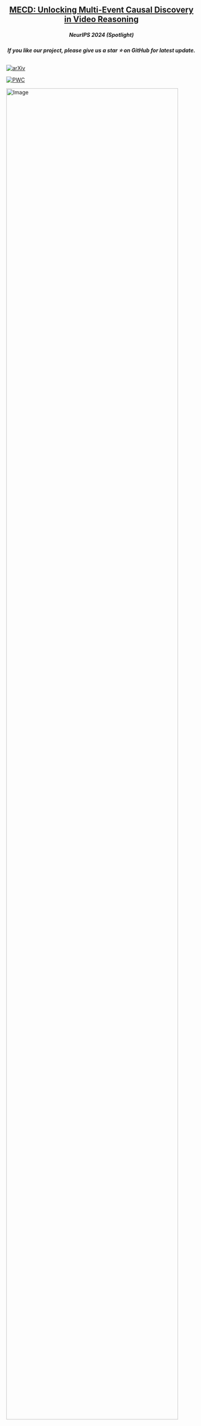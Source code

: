 <h2 align="center"> <a href="https://arxiv.org/abs/2409.17647">MECD: Unlocking Multi-Event Causal Discovery in Video Reasoning</a></h2>

<h5 align="center"> NeurIPS 2024 (Spotlight)  </h2>

<h5 align="center"> If you like our project, please give us a star ⭐ on GitHub for latest update.  </h2>

[![arXiv](https://img.shields.io/badge/Arxiv-2409.17647-b31b1b.svg?logo=arXiv)](https://arxiv.org/abs/2409.17647) <br>

[![PWC](https://img.shields.io/endpoint.svg?url=https://paperswithcode.com/badge/mecd-unlocking-multi-event-causal-discovery/causal-discovery-in-video-reasoning-on-mecd)](https://paperswithcode.com/sota/causal-discovery-in-video-reasoning-on-mecd?p=mecd-unlocking-multi-event-causal-discovery)

<img src="main_mecd.png" alt="Image" style="width:95%;">

## 📰 News
[2024.9.26] 🔥🔥🔥 Our MECD is accepted in NeurIPS 2024 as a **Spotlight** Paper!


## 🏠 Overview

Video causal reasoning aims to achieve a high-level understanding of video content from a causal perspective. 
However, current video reasoning tasks are limited in scope, primarily executed in a question-answering paradigm 
and focusing on short videos containing only a single event and simple causal relations. 
To fill this gap, we introduce a new task and dataset, Multi-Event Causal Discovery (MECD). 
It aims to uncover the causal relations between events distributed chronologically across long videos.

To address MECD, we devise a novel framework inspired by the Granger Causality method, 
using an efficient mask-based event prediction model to perform an Event Granger Test, 
which estimates causality by comparing the predicted result event when premise events are masked versus unmasked. 
Furthermore, we integrate causal inference techniques such as front-door adjustment and 
counterfactual inference to address challenges in MECD like causality confounding and illusory causality.

An example of causality diagram:

<img src="example.png" alt="Image" style="width:80%;">

## 📊 MECD Dataset
Our MECD dataset includes 806 and 299 videos for training set and testing set, respectively.

<img src="dataset3.png" alt="Image" style="width:95%;">

The annotations of training set: `captions/train.json` 

The annotations of testing set:  `captions/test.json` 

Full causal relation diagram annotations can be found at `captions/val_mecd_complete.json`, additional attribute 'all_relation'
is introduced to conduct complete causal graph reasoning which is evaluated by 'Average_Structural_Hamming_Distance'.

The videos can be found in ActivityNet official website https://activity-net.org/ according to our provided video ID.

The pretraining feature extracted by ResNet200 can be got by following the command below (details can be found in [VAR](https://github.com/leonnnop/VAR)) :
```bash
python feature_kit/extract_feature.py
```
## 🗝️ Training & Validating 
For training and our validating VGCM(Video Granger Causality Model), please follow the command below:
```bash 
sh scripts/train.sh 
```
#### 🚀 Benchmark Results 

<img src="main.png" alt="Image" style="width:50%;">

#### 📃 Hyperparameters settings
To reproduce our results in the above table, please follow the default hyperparameters settings in: `src/runner.py` and `scripts/train.sh`

## 🔥 Fine-tuning & Evaluation of VLLMs
We fine-tune the vision-language projector of 🦙Video-LLaVA and 🦜VideoChat2 using LoRA under its official implementation on our entire MECD training set. 
During the fine-tuning phase, the relation is transformed into a list of length (n-1), and the regular pattern of causality representation offered by the conversation is supplied to the VLLM.
Task prompt can be found in (`mecd_vllm_finetune/Video-LLaVA-ft/videollava/conversation.py` and `mecd_vllm_finetune/VideoChat2-ft/multi_event.py`) :
```bash
system = "Task: The video consists of n events, 
and the text description of each event has been given correspondingly(separated by " ",). 
You need to judge whether the former events in the video are the cause of the last event or not, 
the probability of the cause 0(non-causal) or 1(causal) is expressed as the output, "
```
Please follow the command to reproduce thr fine-tuning result on our MECD benchmark:

Evaluate the causal discovery ability after fine-tuning of 🦙Video-LLaVA:
```bash
cd mecd_vllm_finetune/Video-LLaVA-ft
sh scripts/v1_5/finetune_lora.sh 
python videollava/eval/video/run_inference_causal_inference.py
```
Evaluate the causal discovery ability after fine-tuning of 🦜VideoChat2:
```bash
cd mecd_vllm_fewshot/VideoChat2-ft
OMP_NUM_THREADS=2 torchrun --nnodes=1 --nproc_per_node=8 tasks/train_it.py ./scripts/videochat_mistral/config_7b_stage3.py
python multi_event.py
```
## ❄️ Few-shot (In-Context Learning) Evaluation of LLMs &VLLMs
All LLM-based and VLLM-based models are evaluated under a few-shot setting (In-Context Learning). 
Specifically, following the approach in causal discovery for NLP tasks and after proving the sufficiency, 
three representative examples are provided during inference, which can be found in `mecd_llm_fewshot/prompt.txt`, `mecd_vllm_fewshot/video_chat2/multi_event.py`, 
and `mecd_vllm_fewshot/Video-LLaVA/videollava/conversation.py`. 
#### 🦙Video-LLaVA
Please follow the command to evaluate the In-Context causal discovery ability of Video-LLaVA:
```bash
cd mecd_vllm_fewshot/Video-LLaVA
python videollava/eval/video/run_inference_causal_inference_complete.py
```
#### 🦜Videochat2
Similarly, please follow the command to evaluate the In-Context causal discovery ability of Videochat2:
```bash
cd mecd_vllm_fewshot/VideoChat2
python multi_event.py
```
#### GPT-4
Similarly, please follow the command to evaluate the In-Context causal discovery ability of GPT-4:
```bash
cd mecd_llm_fewshot
python gpt4.py
```
#### Gemini-pro
Similarly, please follow the command to evaluate the In-Context causal discovery ability of Gemini-pro:
```bash
cd mecd_llm_fewshot
python gemini.py
```

## 🛠️ Requirements and Installation
First, you will need to set up the environment and extract pretraining weight of each video.
We offer an environment suitable for both VGCM and all VLLMs:
```bash
conda create -n mecd python=3.10
conda activate mecd
pip install -r requirements.txt
```
The pre-training weight of VGCM is available in [Google Drive](https://drive.google.com/file/d/1FScQim-nPgpr-SYRPIzVd5Dg6YYJbwQ1/view?usp=sharing).

## ✏️ Citation
```bash
@inproceedings{
  chen2024mecd,
  title={{MECD}: Unlocking Multi-Event Causal Discovery in Video Reasoning},
  author={Chen, Tieyuan and Liu, Huabin and He, Tianyao and Chen, Yihang and Gan, Chaofan and Ma, Xiao and Zhong, Cheng and Zhang, Yang and Wang, Yingxue and Lin, Hui and others},
  booktitle={The Thirty-eighth Annual Conference on Neural Information Processing Systems},
  year={2024}
}
```
### 👍 Acknowledgement
We would also like to recognize and commend the following open source projects, thank you for your great contribution to the open source community:


[VAR](https://github.com/leonnnop/VAR), [Video-LLaVA](https://github.com/PKU-YuanGroup/Video-LLaVA), [VideoChat2](https://github.com/OpenGVLab/Ask-Anything)

We would like to express our sincere gratitude to the PCs, SACs, ACs, as well as Reviewers 17Ce, 2Vef, eXFX, and 9my4, for their constructive feedback and support provided during the review process of NeurIPS 2024. Their insightful comments have been instrumental in enhancing the quality of our work.


### ⏳ Ongoing
We will continue to update the performance of new state-of-the-art (SOTA) models on the MECD dataset, 
such as VideoLLaMA 2, PLLaVA, OpenAI-o1, etc., and we will also continuously expand the volume of data and video sources in MECD.